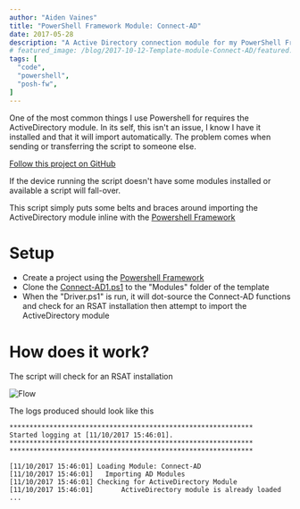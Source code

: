 ```yaml
---
author: "Aiden Vaines"
title: "PowerShell Framework Module: Connect-AD"
date: 2017-05-28
description: "A Active Directory connection module for my PowerShell Framework"
# featured_image: /blog/2017-10-12-Template-module-Connect-AD/featured.jpeg
tags: [
  "code",
  "powershell",
  "posh-fw",
]
---
```

One of the most common things I use Powershell for requires the ActiveDirectory module. In its self, this isn't an issue, I know I have it installed and that it will import automatically. The problem comes when sending or transferring the script to someone else.

[Follow this project on GitHub](https://github.com/avaines/Powershell-Template-Modules/tree/master/Connect-AD)


If the device running the script doesn't have some modules installed or available a script will fall-over.

This script simply puts some belts and braces around importing the ActiveDirectory module inline with the [Powershell Framework](/blog/2017-05-28-powershell-framework/)

 
# Setup
* Create a project using the [Powershell Framework](/archive/2017-05-28-powershell-framework/)
* Clone the [Connect-AD1.ps1](https://github.com/avaines/Powershell-Template-Modules/blob/master/Connect-AD/Connect-AD.ps1) to the "Modules" folder of the template
*  When the "Driver.ps1" is run, it will dot-source the Connect-AD functions and check for an RSAT installation then attempt to import the ActiveDirectory module


# How does it work?
The script will check for an RSAT installation

![Flow](/blog/2017-10-12-Template-module-Connect-AD/psh-tmp-adconnect-flow.png)


The logs produced should look like this
```
*************************************************************
Started logging at [11/10/2017 15:46:01].
*************************************************************
*************************************************************

[11/10/2017 15:46:01] Loading Module: Connect-AD
[11/10/2017 15:46:01] 	Importing AD Modules
[11/10/2017 15:46:01] Checking for ActiveDirectory Module
[11/10/2017 15:46:01] 		ActiveDirectory module is already loaded
...
```
